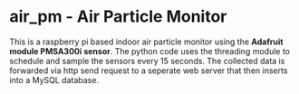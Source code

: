 # air_pm - Air Particle Monitor

This is a raspberry pi based indoor air particle monitor using the **Adafruit module PMSA300i sensor**. The python code uses the threading module to schedule and sample the sensors every 15 seconds. The collected data is forwarded via http send request to a seperate web server that then inserts into a MySQL database.
